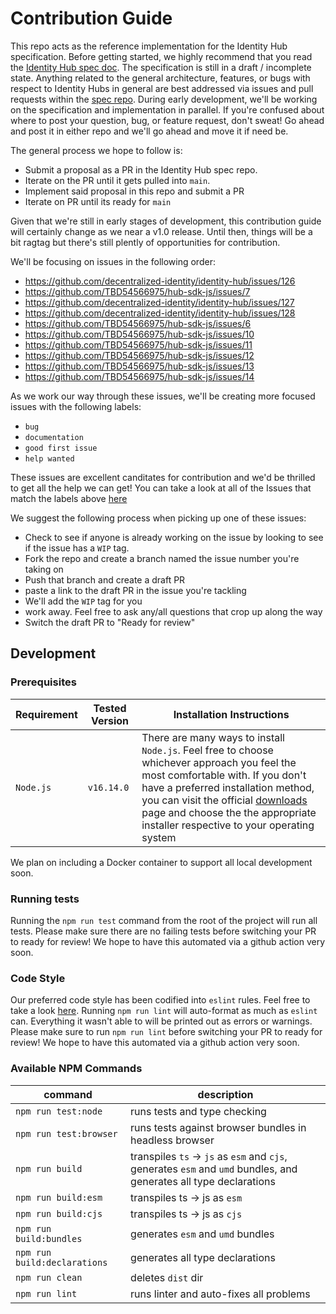 # Contribution Guide

This repo acts as the reference implementation for the Identity Hub specification. Before getting started, we highly recommend that you read the [Identity Hub spec doc](https://identity.foundation/identity-hub/spec/). The specification is still in a draft / incomplete state. Anything related to the general architecture, features, or bugs with respect to Identity Hubs in general are best addressed via issues and pull requests within the [spec repo](https://github.com/decentralized-identity/identity-hub). During early development, we'll be working on the specification and implementation in parallel. If you're confused about where to post your question, bug, or feature request, don't sweat! Go ahead and post it in either repo and we'll go ahead and move it if need be.

The general process we hope to follow is:
- Submit a proposal as a PR in the Identity Hub spec repo. 
- Iterate on the PR until it gets pulled into `main`. 
- Implement said proposal in this repo and submit a PR
- Iterate on PR until its ready for `main`

Given that we're still in early stages of development, this contribution guide will certainly change as we near a v1.0 release. Until then, things will be a bit ragtag but there's still plently of opportunities for contribution.

We'll be focusing on issues in the following order:
- https://github.com/decentralized-identity/identity-hub/issues/126
- https://github.com/TBD54566975/hub-sdk-js/issues/7
- https://github.com/decentralized-identity/identity-hub/issues/127
- https://github.com/decentralized-identity/identity-hub/issues/128
- https://github.com/TBD54566975/hub-sdk-js/issues/6
- https://github.com/TBD54566975/hub-sdk-js/issues/10
- https://github.com/TBD54566975/hub-sdk-js/issues/11
- https://github.com/TBD54566975/hub-sdk-js/issues/12
- https://github.com/TBD54566975/hub-sdk-js/issues/13
- https://github.com/TBD54566975/hub-sdk-js/issues/14

As we work our way through these issues, we'll be creating more focused issues with the following labels:
- `bug`
- `documentation`
- `good first issue`
- `help wanted`

These issues are excellent canditates for contribution and we'd be thrilled to get all the help we can get! You can take a look at all of the Issues that match the labels above [here](https://github.com/TBD54566975/hub-sdk-js/issues?q=is%3Aopen+label%3A%22help+wanted%22%2C%22good+first+issue%22%2C%22documentation%22%2C%22bug%22+)

We suggest the following process when picking up one of these issues:
- Check to see if anyone is already working on the issue by looking to see if the issue has a `WIP` tag. 
- Fork the repo and create a branch named the issue number you're taking on
- Push that branch and create a draft PR
- paste a link to the draft PR in the issue you're tackling
- We'll add the `WIP` tag for you
- work away. Feel free to ask any/all questions that crop up along the way
- Switch the draft PR to "Ready for review"
## Development
### Prerequisites

| Requirement | Tested Version | Installation Instructions |
| ----------- | -------------- | ------------------------- |
| `Node.js`        | `v16.14.0`            | There are many ways to install `Node.js`. Feel free to choose whichever approach you feel the most comfortable with. If you don't have a preferred installation method, you can visit the official [downloads](https://nodejs.org/en/download/) page and choose the the appropriate installer respective to your operating system |

We plan on including a Docker container to support all local development soon.
### Running tests
Running the `npm run test` command from the root of the project will run all tests. Please make sure there are no failing tests before switching your PR to ready for review! We hope to have this automated via a github action very soon.
### Code Style
Our preferred code style has been codified into `eslint` rules. Feel free to take a look [here](./.eslintrc.cjs). Running `npm run lint` will auto-format as much as `eslint` can. Everything it wasn't able to will be printed out as errors or warnings. Please make sure to run `npm run lint` before switching your PR to ready for review! We hope to have this automated via a github action very soon.
### Available NPM Commands
| command                      | description                                                                                                        |
| ---------------------------- | ------------------------------------------------------------------------------------------------------------------ |
| `npm run test:node`               | runs tests and type checking                                                                                  |
| `npm run test:browser`               | runs tests against browser bundles in headless browser                                                     |
| `npm run build`              | transpiles `ts` -> `js` as `esm` and `cjs`, generates `esm` and `umd` bundles, and generates all type declarations |
| `npm run build:esm`          | transpiles ts -> js as `esm`                                                                                       |
| `npm run build:cjs`          | transpiles ts -> js as `cjs`                                                                                       |
| `npm run build:bundles`      | generates `esm` and `umd` bundles                                                                                  |
| `npm run build:declarations` | generates all type declarations                                                                                    |
| `npm run clean`              | deletes `dist` dir                                                                                                 |
| `npm run lint`               | runs linter and auto-fixes all problems                                                                            |